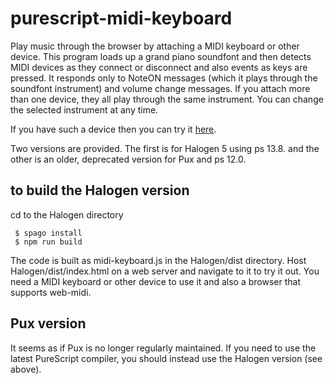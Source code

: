 purescript-midi-keyboard
========================

Play music through the browser by attaching a MIDI keyboard or other device.  This program loads up a grand piano soundfont and then detects MIDI devices as they connect or disconnect and also events as keys are pressed.  It responds only to NoteON messages (which it plays through the soundfont instrument) and volume change messages. If you attach more than one device, they all play through the same instrument.  You can change the selected instrument at any time.

If you have such a device then you can try it [here](https://www.tradtunedb.org.uk:8601/).  

Two versions are provided.  The first is for Halogen 5 using ps 13.8. and the other is an older, deprecated version for Pux and ps 12.0.

## to build the Halogen version

cd to the Halogen directory

     $ spago install
     $ npm run build

The code is built as midi-keyboard.js in the Halogen/dist directory. Host Halogen/dist/index.html on a web server and navigate to it to try it out.  You need a MIDI keyboard or other device to use it and also a browser that supports web-midi.

## Pux version

It seems as if Pux is no longer regularly maintained. If you need to use the latest PureScript compiler, you should instead use the Halogen version (see above).
